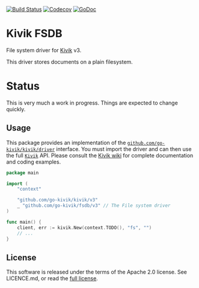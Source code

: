 [![Build Status](https://travis-ci.org/go-kivik/fsdb.svg?branch=master)](https://travis-ci.org/go-kivik/fsdb) [![Codecov](https://img.shields.io/codecov/c/github/go-kivik/fsdb.svg?style=flat)](https://codecov.io/gh/go-kivik/fsdb) [![GoDoc](https://godoc.org/github.com/go-kivik/fsdb?status.svg)](http://godoc.org/github.com/go-kivik/fsdb)

# Kivik FSDB

File system driver for [Kivik](https://github.com/go-kivik/fsdb) v3.

This driver stores documents on a plain filesystem.

# Status

This is very much a work in progress. Things are expected to change quickly.

## Usage

This package provides an implementation of the
[`github.com/go-kivik/kivik/driver`](http://godoc.org/github.com/go-kivik/kivik/driver)
interface. You must import the driver and can then use the full
[`Kivik`](http://godoc.org/github.com/go-kivik/kivik) API. Please consult the
[Kivik wiki](https://github.com/go-kivik/kivik/wiki) for complete documentation
and coding examples.

```go
package main

import (
    "context"

    "github.com/go-kivik/kivik/v3"
    _ "github.com/go-kivik/fsdb/v3" // The File system driver
)

func main() {
    client, err := kivik.New(context.TODO(), "fs", "")
    // ...
}
```

## License

This software is released under the terms of the Apache 2.0 license. See
LICENCE.md, or read the [full license](http://www.apache.org/licenses/LICENSE-2.0).
